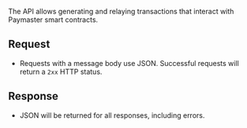The API allows generating and relaying transactions that interact with Paymaster smart contracts.

## Request
* Requests with a message body use JSON. Successful requests will return a `2xx` HTTP status.

## Response

* JSON will be returned for all responses, including errors.
